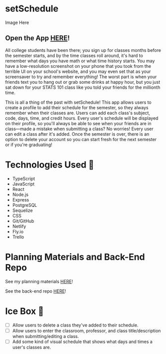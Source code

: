 # setSchedule

Image Here

## Open the App [HERE](https://set-schedule.netlify.app)!

All college students have been there; you sign up for classes months before the semester starts, and by the time classes roll around, it's hard to remember what days you have math or what time history starts. You may have a low-resolution screenshot on your phone that you took from the terrible UI on your school's website, and you may even set that as your screensaver to try and remember everything! The worst part is when your friends text you to hang out or grab some drinks at happy hour, but you just sat down for your STATS 101 class like you told your friends for the millionth time.

This is all a thing of the past with setSchedule! This app allows users to create a profile to add their schedule for the semester, so they always remember when their classes are. Users can add each class's subject, code, days, time, and credit hours. Every user's schedule will be displayed on their profile, so you'll always be able to see when your friends are in class—made a mistake when submitting a class? No worries! Every user can edit a class after it's added. Once the semester is over, there is an option to delete your account so you can start fresh for the next semester or if you're graduating! 

# Technologies Used 💾
- TypeScript
- JavaScript
- React
- Node.js
- Express
- PostgreSQL
- Sequelize
- CSS
- Git/GitHub
- Netlify
- Fly.io
- Trello

# Planning Materials and Back-End Repo
See my planning materials [HERE](https://trello.com/b/ARx9gAwr/unit-4-project)!

See the back-end repo [HERE](https://github.com/dneece522/set-schedule-back-end)!

# Ice Box 🧊
- [ ] Allow users to delete a class they've added to their schedule.
- [ ] Allow users to enter the classroom, professor, and class title/description when submitting/editing a class.
- [ ] Add some kind of visual schedule that shows what days and times a user's classes are.